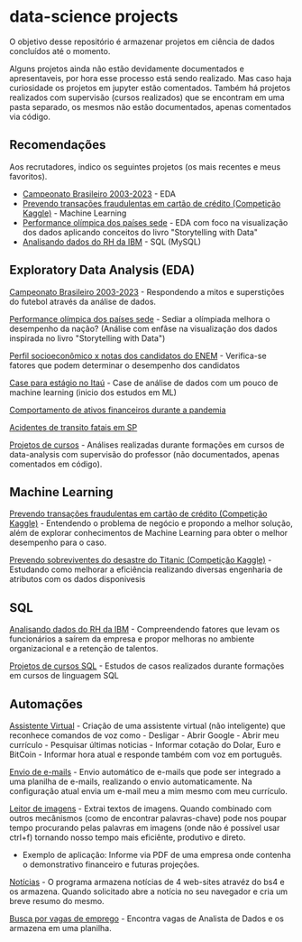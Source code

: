 # data-science projects

O objetivo desse repositório é armazenar projetos em ciência de dados concluídos até o momento. 

Alguns projetos ainda não estão devidamente documentados e apresentaveis, por hora esse processo está sendo realizado. Mas caso haja curiosidade os projetos em jupyter estão comentados.
Também há projetos realizados com supervisão (cursos realizados) que se encontram em uma pasta separado, os mesmos não estão documentados, apenas comentados via código. 

## Recomendações

Aos recrutadores, indico os seguintes projetos (os mais recentes e meus favoritos).

* [Campeonato Brasileiro 2003-2023](https://github.com/lucasarauj0h/data-science/tree/main/analises/campeonato_brasileiro) - EDA
* [Prevendo transações fraudulentas em cartão de crédito (Competição Kaggle)](https://github.com/lucasarauj0h/data-science/tree/main/analises/credit_fraud) - Machine Learning
* [Performance olímpica dos países sede](https://github.com/lucasarauj0h/data-science/tree/main/analises/olympics_perfomances) - EDA com foco na visualização dos dados aplicando conceitos do livro "Storytelling with Data"
* [Analisando dados do RH da IBM](https://github.com/lucasarauj0h/data-science/tree/main/sql/projeto-sql-rh) - SQL (MySQL)

## Exploratory Data Analysis (EDA) 

[Campeonato Brasileiro 2003-2023](https://github.com/lucasarauj0h/data-science/tree/main/analises/campeonato_brasileiro) - Respondendo a mitos e superstições do futebol através da análise de dados.

[Performance olímpica dos países sede](https://github.com/lucasarauj0h/data-science/tree/main/analises/olympics_perfomances) - Sediar a olímpiada melhora o desempenho da nação? (Análise com enfâse na visualização dos dados inspirada no livro "Storytelling with Data")

[Perfil socioeconômico x notas dos candidatos do ENEM](https://github.com/lucasarauj0h/data-science/tree/main/analises/enem_socioeconomico) - Verifica-se fatores que podem determinar o desempenho dos candidatos

[Case para estágio no Itaú](https://github.com/lucasarauj0h/case-itau) - Case de análise de dados com um pouco de machine learning (inicio dos estudos em ML)

[Comportamento de ativos financeiros durante a pandemia](https://github.com/lucasarauj0h/data-science/tree/main/analises/ativos_durante_pandemia)

[Acidentes de transito fatais em SP](https://github.com/lucasarauj0h/data-science/tree/main/analises/acidentes_fatais_sp)

[Projetos de cursos](https://github.com/lucasarauj0h/data-science/tree/main/analises/projetos_de_cursos) - Análises realizadas durante formações em cursos de data-analysis com supervisão do professor (não documentados, apenas comentados em código).

## Machine Learning 

[Prevendo transações fraudulentas em cartão de crédito (Competição Kaggle)](https://github.com/lucasarauj0h/data-science/tree/main/analises/credit_fraud) - Entendendo o problema de negócio e propondo a melhor solução, além de explorar conhecimentos de Machine Learning para obter o melhor desempenho para o caso. 

[Prevendo sobreviventes do desastre do Titanic (Competição Kaggle)](https://github.com/lucasarauj0h/titanic-previsao) - Estudando como melhorar a eficiência realizando diversas engenharia de atributos com os dados disponivesis

## SQL

[Analisando dados do RH da IBM](https://github.com/lucasarauj0h/data-science/tree/main/sql/projeto-sql-rh) - Compreendendo fatores que levam os funcionários a saírem da empresa e propor melhoras no ambiente organizacional e a retenção de talentos.

[Projetos de cursos SQL](https://github.com/lucasarauj0h/data-science/tree/main/sql/sql-aulas) - Estudos de casos realizados durante formações em cursos de linguagem SQL

## Automações

[Assistente Virtual](https://github.com/lucasarauj0h/data-science/tree/main/automacoes/AssistenteVirtual) - Criação de uma assistente virtual (não inteligente) que reconhece comandos de voz como - Desligar - Abrir Google - Abrir meu currículo - Pesquisar últimas noticias - Informar cotação do Dolar, Euro e BitCoin - Informar hora atual e responde também com voz em português. 

[Envio de e-mails](https://github.com/lucasarauj0h/data-science/tree/main/automacoes/envio-emails) - Envio automático de e-mails que pode ser integrado a uma planilha de e-mails, realizando o envio automaticamente. Na configuração atual envia um e-mail meu a mim mesmo com meu currículo. 

[Leitor de imagens](https://github.com/lucasarauj0h/data-science/tree/main/automacoes/leitor-de-imagens) - Extrai textos de imagens. Quando combinado com outros mecânismos (como de encontrar palavras-chave) pode nos poupar tempo procurando pelas palavras em imagens (onde não é possível usar ctrl+f) tornando nosso tempo mais eficiênte, produtivo e direto. 
* Exemplo de aplicação: Informe via PDF de uma empresa onde contenha o demonstrativo financeiro e futuras projeções.

[Notícias](https://github.com/lucasarauj0h/data-science/tree/main/automacoes/noticias) - O programa armazena notícias de 4 web-sites atravéz do bs4 e os armazena. Quando solicitado abre a notícia no seu navegador e cria um breve resumo do mesmo. 

[Busca por vagas de emprego](https://github.com/lucasarauj0h/data-science/tree/main/automacoes/WebScraping_API) - Encontra vagas de Analista de Dados e os armazena em uma planilha.

